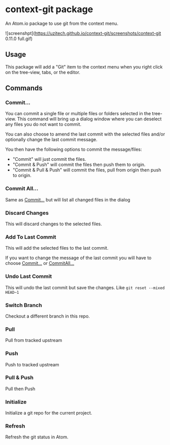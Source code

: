 # context-git package

An Atom.io package to use git from the context menu.

![screenshpt](https://uzitech.github.io/context-git/screenshots/context-git 0.11.0 full.gif)

## Usage

This package will add a "Git" item to the context menu when you right click on the tree-view, tabs, or the editor.

## Commands

### Commit...

You can commit a single file or multiple files or folders selected in the tree-view. This command will bring up a dialog window where you can deselect any files you do not want to commit.

You can also choose to amend the last commit with the selected files and/or optionally change the last commit message.

You then have the following options to commit the message/files:

-   "Commit" will just commit the files.
-   "Commit & Push" will commit the files then push them to origin.
-   "Commit & Pull & Push" will commit the files, pull from origin then push to origin.

### Commit All...

Same as [Commit...](#commit) but will list all changed files in the dialog

### Discard Changes

This will discard changes to the selected files.

### Add To Last Commit

This will add the selected files to the last commit.

If you want to change the message of the last commit you will have to choose [Commit...](#commit) or [CommitAll...](#commitall)

### Undo Last Commit

This will undo the last commit but save the changes. Like `git reset --mixed HEAD~1`

### Switch Branch

Checkout a different branch in this repo.

### Pull

Pull from tracked upstream

### Push

Push to tracked upstream

### Pull & Push

Pull then Push

### Initialize

Initialize a git repo for the current project.

### Refresh

Refresh the git status in Atom.
